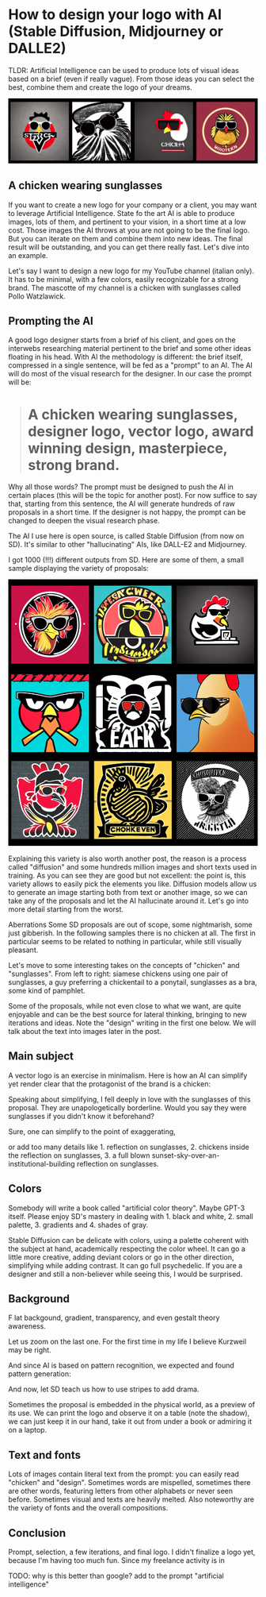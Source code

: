 
# How to design your logo with AI (Stable Diffusion, Midjourney or DALLE2)

TLDR: Artificial Intelligence can be used to produce lots of visual ideas based on a brief (even if really vague). From those ideas you can select the best, combine them and create the logo of your dreams.

![image](img/Screenshot%20from%202022-08-27%2001-41-33.png)

## A chicken wearing sunglasses

If you want to create a new logo for your company or a client, you may want to leverage Artificial Intelligence. State fo the art AI is able to produce images, lots of them, and pertinent to your vision, in a short time at a low cost. Those images the AI throws at you are not going to be the final logo. But you can iterate on them and combine them into new ideas. The final result will be outstanding, and you can get there really fast. Let's dive into an example.

Let's say I want to design a new logo for my YouTube channel (italian only). It has to be minimal, with a few colors, easily recognizable for a strong brand. The mascotte of my channel is a chicken with sunglasses called Pollo Watzlawick.

## Prompting the AI

A good logo designer starts from a brief of his client, and goes on the interwebs researching material pertinent to the brief and some other ideas floating in his head. With AI the methodology is different: the brief itself, compressed in a single sentence, will be fed as a "prompt" to an AI. The AI will do most of the visual research for the designer. In our case the prompt will be:

> # A chicken wearing sunglasses, designer logo, vector logo, award winning design, masterpiece, strong brand.

Why all those words? The prompt must be designed to push the AI in certain places (this will be the topic for another post). For now suffice to say that, starting from this sentence, the AI will generate hundreds of raw proposals in a short time. If the designer is not happy, the prompt can be changed to deepen the visual research phase.

The AI I use here is open source, is called Stable Diffusion (from now on SD). It's similar to other "hallucinating" AIs, like DALL-E2 and Midjourney.

I got 1000 (!!!) different outputs from SD. Here are some of them, a small sample displaying the variety of proposals:


![image](img/Screenshot%20from%202022-08-27%2001-38-13.png)





Explaining this variety is also worth another post, the reason is a process called "diffusion" and some hundreds million images and short texts used in training. As you can see they are good but not excellent: the point is, this variety allows to easily pick the elements you like. Diffusion models allow us to generate an image starting both from text or another image, so we can take any of the proposals and let the AI hallucinate around it. Let's go into more detail starting from the worst.

Aberrations
Some SD proposals are out of scope, some nightmarish, some just gibberish. In the following samples there is no chicken at all. The first in particular seems to be related to nothing in particular, while still visually pleasant.







Let's move to some interesting takes on the concepts of "chicken" and "sunglasses". From left to right: siamese chickens using one pair of sunglasses, a guy preferring a chickentail to a ponytail, sunglasses as a bra, some kind of pamphlet.






Some of the proposals, while not even close to what we want, are quite enjoyable and can be the best source for lateral thinking, bringing to new iterations and ideas. Note the "design" writing in the first one below. We will talk about the text into images later in the post.






## Main subject

A vector logo is an exercise in minimalism. Here is how an AI can simplify yet render clear that the protagonist of the brand is a chicken:







Speaking about simplifying, I fell deeply in love with the sunglasses of this proposal. They are unapologetically borderline. Would you say they were sunglasses if you didn't know it beforehand?





Sure, one can simplify to the point of exaggerating,



or add too many details like 1. reflection on sunglasses, 2. chickens inside the reflection on sunglasses, 3. a full blown sunset-sky-over-an-institutional-building reflection on sunglasses.




## Colors

Somebody will write a book called "artificial color theory". Maybe GPT-3 itself. Please enjoy SD's mastery in dealing with 1. black and white, 2. small palette, 3. gradients and 4. shades of gray.





Stable Diffusion can be delicate with colors, using a palette coherent with the subject at hand, academically respecting the color wheel. It can go a little more creative, adding deviant colors or go in the other direction, simplifying while adding contrast. It can go full psychedelic. If you are a designer and still a non-believer while seeing this, I would be surprised.




## Background
F
lat backgound, gradient, transparency, and even gestalt theory awareness.




Let us zoom on the last one. For the first time in my life I believe Kurzweil may be right.






And since AI is based on pattern recognition, we expected and found pattern generation:





And now, let SD teach us how to use stripes to add drama.






Sometimes the proposal is embedded in the physical world, as a preview of its use. We can print the logo and observe it on a table (note the shadow), we can just keep it in our hand, take it out from under a book or admiring it on a laptop.

## Text and fonts

Lots of images contain literal text from the prompt: you can easily read "chicken" and "design". Sometimes words are mispelled, sometimes there are other words, featuring letters from other alphabets or never seen before. Sometimes visual and texts are heavily melted. Also noteworthy are the variety of fonts and the overall compositions.

## Conclusion
Prompt, selection, a few iterations, and final logo. I didn't finalize a logo yet, because I'm having too much fun. Since my freelance activity is in 



TODO: why is this better than google? add to the prompt "artificial intelligence"

